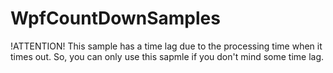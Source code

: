 # WpfCountDownSamples

!ATTENTION!
This sample has a time lag due to the processing time when it times out.
So, you can only use this sapmle if you don't mind some time lag.

